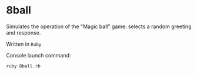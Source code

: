 # 8ball
Simulates the operation of the "Magic ball" game: selects a random greeting and response.

Written in `Ruby`

Console launch command:

`ruby 8ball.rb`

